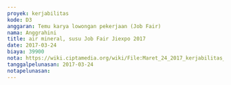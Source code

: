 ```yaml
---
proyek: kerjabilitas
kode: D3
anggaran: Temu karya lowongan pekerjaan (Job Fair)
nama: Anggrahini
title: air mineral, susu Job Fair Jiexpo 2017
date: 2017-03-24
biaya: 39900
nota: https://wiki.ciptamedia.org/wiki/File:Maret_24_2017_kerjabilitas_D3_snack_inok783.jpg
tanggalpelunasan: 2017-03-24
notapelunasan:
---
```

